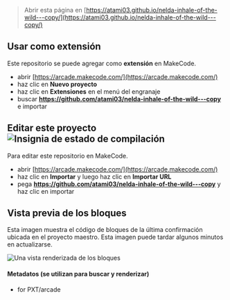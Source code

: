  


> Abrir esta página en [https://atami03.github.io/nelda-inhale-of-the-wild---copy/](https://atami03.github.io/nelda-inhale-of-the-wild---copy/)

## Usar como extensión

Este repositorio se puede agregar como **extensión** en MakeCode.

* abrir [https://arcade.makecode.com/](https://arcade.makecode.com/)
* haz clic en **Nuevo proyecto**
* haz clic en **Extensiones** en el menú del engranaje
* buscar **https://github.com/atami03/nelda-inhale-of-the-wild---copy** e importar

## Editar este proyecto ![Insignia de estado de compilación](https://github.com/atami03/nelda-inhale-of-the-wild---copy/workflows/MakeCode/badge.svg)

Para editar este repositorio en MakeCode.

* abrir [https://arcade.makecode.com/](https://arcade.makecode.com/)
* haz clic en **Importar** y luego haz clic en **Importar URL**
* pega **https://github.com/atami03/nelda-inhale-of-the-wild---copy** y haz clic en importar

## Vista previa de los bloques

Esta imagen muestra el código de bloques de la última confirmación ubicada en el proyecto maestro.
Esta imagen puede tardar algunos minutos en actualizarse.

![Una vista renderizada de los bloques](https://github.com/atami03/nelda-inhale-of-the-wild---copy/raw/master/.github/makecode/blocks.png)

#### Metadatos (se utilizan para buscar y renderizar)

* for PXT/arcade
<script src="https://makecode.com/gh-pages-embed.js"></script><script>makeCodeRender("{{ site.makecode.home_url }}", "{{ site.github.owner_name }}/{{ site.github.repository_name }}");</script>
